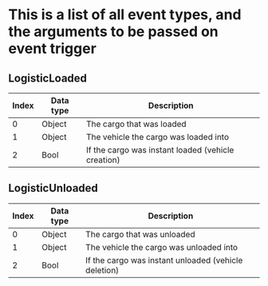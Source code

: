 # This is a list of all event types, and the arguments to be passed on event trigger

## **LogisticLoaded**
|Index|Data type|Description|
|-|-|-|
| 0 | Object | The cargo that was loaded
| 1 | Object | The vehicle the cargo was loaded into
| 2 | Bool | If the cargo was instant loaded (vehicle creation)

## **LogisticUnloaded**
|Index|Data type|Description|
|-|-|-|
| 0 | Object | The cargo that was unloaded
| 1 | Object | The vehicle the cargo was unloaded into
| 2 | Bool | If the cargo was instant unloaded (vehicle deletion)
